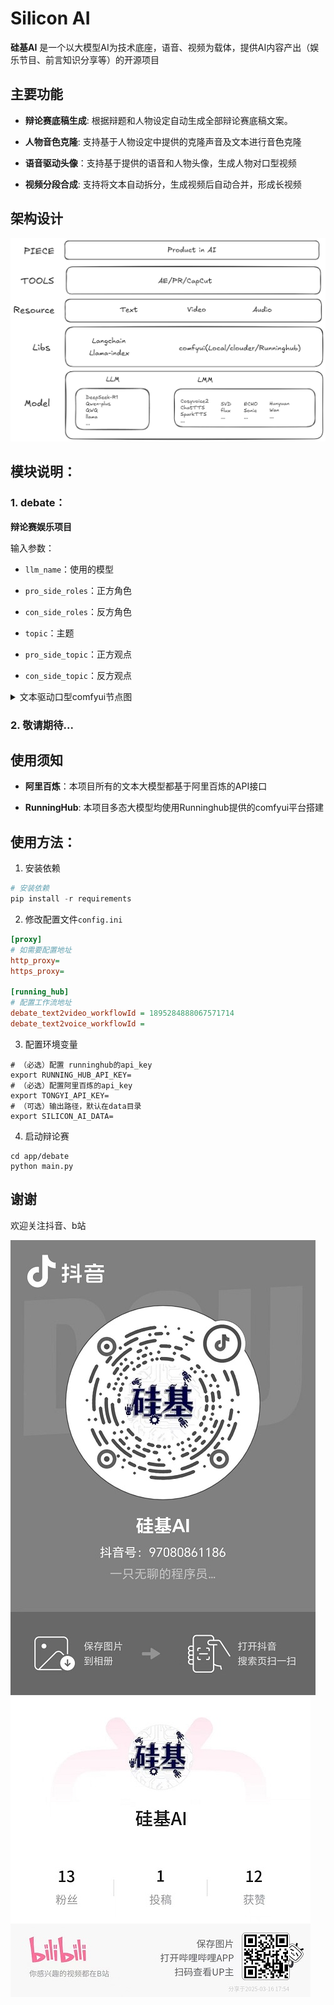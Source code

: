 # Silicon AI 

**硅基AI** 是一个以大模型AI为技术底座，语音、视频为载体，提供AI内容产出（娱乐节目、前言知识分享等）的开源项目

## 主要功能

- **辩论赛底稿生成**: 根据辩题和人物设定自动生成全部辩论赛底稿文案。

- **人物音色克隆**: 支持基于人物设定中提供的克隆声音及文本进行音色克隆

- **语音驱动头像**：支持基于提供的语音和人物头像，生成人物对口型视频

- **视频分段合成**: 支持将文本自动拆分，生成视频后自动合并，形成长视频

## 架构设计

![无法加载图片](doc/架构图.png)


## 模块说明：

### 1. debate：

**辩论赛娱乐项目**

输入参数：

- `llm_name`：使用的模型

- `pro_side_roles`：正方角色

- `con_side_roles`：反方角色

- `topic`：主题

- `pro_side_topic`：正方观点

- `con_side_topic`：反方观点


<details>

<summary>文本驱动口型comfyui节点图</summary>

![图片丢了！](app/debate/workflow.png)

https://www.runninghub.cn/ai-detail/1895143355112357890

</details>

### 2. 敬请期待...

## 使用须知

- **阿里百炼**：本项目所有的文本大模型都基于阿里百炼的API接口

- **RunningHub**: 本项目多态大模型均使用Runninghub提供的comfyui平台搭建

## 使用方法：

1. 安装依赖

```python
# 安装依赖
pip install -r requirements
```

2. 修改配置文件`config.ini`

```ini
[proxy]
# 如需要配置地址
http_proxy=
https_proxy=

[running_hub]
# 配置工作流地址
debate_text2video_workflowId = 1895284888067571714
debate_text2voice_workflowId =
```

3. 配置环境变量

```shell
# （必选）配置 runninghub的api_key
export RUNNING_HUB_API_KEY=
# （必选）配置阿里百炼的api_key
export TONGYI_API_KEY=
# （可选）输出路径，默认在data目录
export SILICON_AI_DATA=
```

4. 启动辩论赛

```shell
cd app/debate
python main.py
```

## 谢谢

欢迎关注抖音、b站

![抖音号](doc/抖音号.jpg)
![B站号](doc/B站号.jpg)